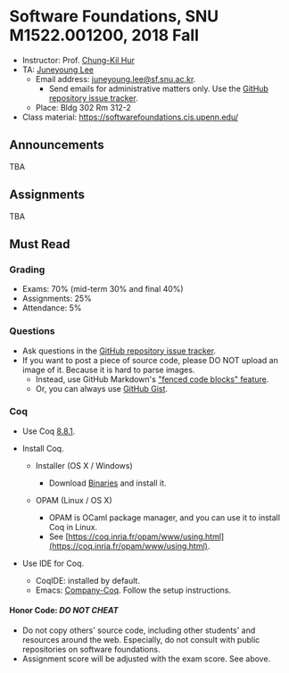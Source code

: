 # Software Foundations, SNU M1522.001200, 2018 Fall

- Instructor: Prof. [Chung-Kil Hur](http://sf.snu.ac.kr/gil.hur)
- TA: [Juneyoung Lee](http://sf.snu.ac.kr/juneyoung.lee)
    + Email address: [juneyoung.lee@sf.snu.ac.kr](mailto:juneyoung.lee@sf.snu.ac.kr).
        * Send emails for administrative matters only. Use the [GitHub repository issue tracker](https://github.com/snu-sf-class/sf201802/issues).
    + Place: Bldg 302 Rm 312-2
- Class material: https://softwarefoundations.cis.upenn.edu/

## Announcements

TBA

## Assignments

TBA

## Must Read

### Grading

- Exams: 70% (mid-term 30% and final 40%)
- Assignments: 25%
- Attendance: 5%

### Questions

- Ask questions in the [GitHub repository issue tracker](https://github.com/snu-sf-class/sf201802/issues).
- If you want to post a piece of source code, please DO NOT upload an image of it. Because it is hard to parse images.
    + Instead, use GitHub Markdown's ["fenced code blocks" feature](https://help.github.com/articles/github-flavored-markdown/#fenced-code-blocks).
    + Or, you can always use [GitHub Gist](https://gist.github.com/).

### Coq

- Use Coq [8.8.1](https://coq.inria.fr).

- Install Coq.
    + Installer (OS X / Windows)
        * Download [Binaries](https://coq.inria.fr/download) and install it.

    + OPAM (Linux / OS X)
        * OPAM is OCaml package manager, and you can use it to install Coq in Linux.
        * See [https://coq.inria.fr/opam/www/using.html](https://coq.inria.fr/opam/www/using.html).

- Use IDE for Coq.
    + CoqIDE: installed by default.
    + Emacs: [Company-Coq](https://github.com/cpitclaudel/company-coq). Follow the setup instructions.

#### Honor Code: *DO NOT CHEAT*

- Do not copy others' source code, including other students' and resources around the web. Especially, do not consult with public repositories on software foundations.
- Assignment score will be adjusted with the exam score. See above.


